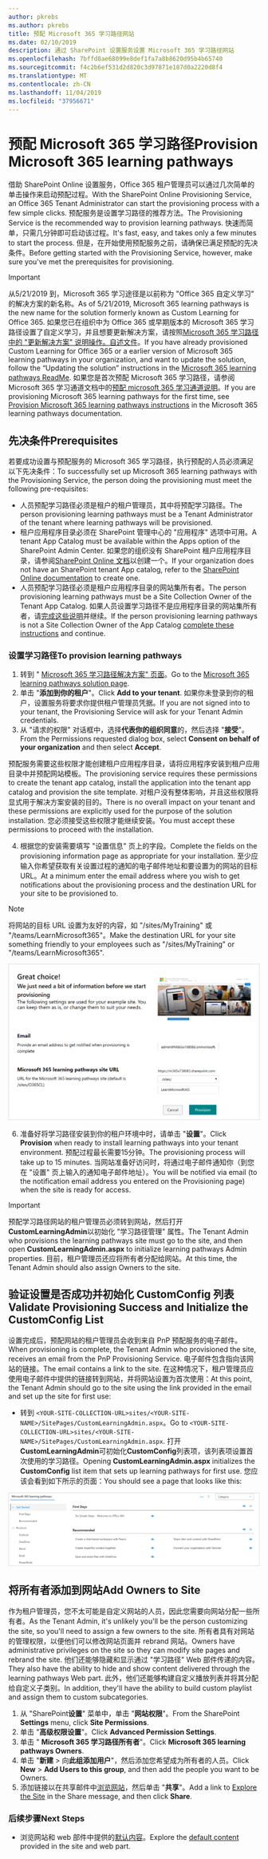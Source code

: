 ```yaml
---
author: pkrebs
ms.author: pkrebs
title: 预配 Microsoft 365 学习路径网站
ms.date: 02/10/2019
description: 通过 SharePoint 设置服务设置 Microsoft 365 学习路径网站
ms.openlocfilehash: 7bffd8ae68099e8def1fa7a8b8620d95b4b65740
ms.sourcegitcommit: f4c2b6ef531d2d820c3d97871e187d0a2220d8f4
ms.translationtype: MT
ms.contentlocale: zh-CN
ms.lasthandoff: 11/04/2019
ms.locfileid: "37956671"
---
```

# <a name="provision-microsoft-365-learning-pathways"></a><span data-ttu-id="f7332-103">预配 Microsoft 365 学习路径</span><span class="sxs-lookup"><span data-stu-id="f7332-103">Provision Microsoft 365 learning pathways</span></span>

<span data-ttu-id="f7332-104">借助 SharePoint Online 设置服务，Office 365 租户管理员可以通过几次简单的单击操作来启动预配过程。</span><span class="sxs-lookup"><span data-stu-id="f7332-104">With the SharePoint Online Provisioning Service, an Office 365 Tenant Administrator can start the provisioning process with a few simple clicks.</span></span> <span data-ttu-id="f7332-105">预配服务是设置学习路径的推荐方法。</span><span class="sxs-lookup"><span data-stu-id="f7332-105">The Provisioning Service is the recommended way to provision learning pathways.</span></span> <span data-ttu-id="f7332-106">快速而简单，只需几分钟即可启动该过程。</span><span class="sxs-lookup"><span data-stu-id="f7332-106">It's fast, easy, and takes only a few minutes to start the process.</span></span> <span data-ttu-id="f7332-107">但是，在开始使用预配服务之前，请确保已满足预配的先决条件。</span><span class="sxs-lookup"><span data-stu-id="f7332-107">Before getting started with the Provisioning Service, however, make sure you've met the prerequisites for provisioning.</span></span>

> [!IMPORTANT]
> <span data-ttu-id="f7332-108">从5/21/2019 到，Microsoft 365 学习途径是以前称为 "Office 365 自定义学习" 的解决方案的新名称。</span><span class="sxs-lookup"><span data-stu-id="f7332-108">As of 5/21/2019, Microsoft 365 learning pathways is the new name for the solution formerly known as Custom Learning for Office 365.</span></span> <span data-ttu-id="f7332-109">如果您已在组织中为 Office 365 或早期版本的 Microsoft 365 学习路径设置了自定义学习，并且想要更新解决方案，请按照[Microsoft 365 学习路径中的 "更新解决方案" 说明操作。自述文件](https://github.com/pnp/custom-learning-office-365)。</span><span class="sxs-lookup"><span data-stu-id="f7332-109">If you have already provisioned Custom Learning for Office 365 or a earlier version of Microsoft 365 learning pathways in your organization, and want to update the solution, follow the “Updating the solution” instructions in the [Microsoft 365 learning pathways ReadMe](https://github.com/pnp/custom-learning-office-365).</span></span> <span data-ttu-id="f7332-110">如果您是首次预配 Microsoft 365 学习路径，请参阅 Microsoft 365 学习通道文档中的[预配 microsoft 365 学习通道说明]( https://docs.microsoft.com/en-us/office365/customlearning/custom_provision)。</span><span class="sxs-lookup"><span data-stu-id="f7332-110">If you are provisioning Microsoft 365 learning pathways for the first time, see [Provision Microsoft 365 learning pathways instructions]( https://docs.microsoft.com/en-us/office365/customlearning/custom_provision) in the Microsoft 365 learning pathways documentation.</span></span>  

## <a name="prerequisites"></a><span data-ttu-id="f7332-111">先决条件</span><span class="sxs-lookup"><span data-stu-id="f7332-111">Prerequisites</span></span>
 
<span data-ttu-id="f7332-112">若要成功设置与预配服务的 Microsoft 365 学习路径，执行预配的人员必须满足以下先决条件：</span><span class="sxs-lookup"><span data-stu-id="f7332-112">To successfully set up Microsoft 365 learning pathways with the Provisioning Service, the person doing the provisioning must meet the following pre-requisites:</span></span> 
 
- <span data-ttu-id="f7332-113">人员预配学习路径必须是租户的租户管理员，其中将预配学习路径。</span><span class="sxs-lookup"><span data-stu-id="f7332-113">The person provisioning learning pathways must be a Tenant Administrator of the tenant where learning pathways will be provisioned.</span></span>  
- <span data-ttu-id="f7332-114">租户应用程序目录必须在 SharePoint 管理中心的 "应用程序" 选项中可用。</span><span class="sxs-lookup"><span data-stu-id="f7332-114">A tenant App Catalog must be available within the Apps option of the SharePoint Admin Center.</span></span> <span data-ttu-id="f7332-115">如果您的组织没有 SharePoint 租户应用程序目录，请参阅[SharePoint Online 文档](https://docs.microsoft.com/en-us/sharepoint/use-app-catalog)以创建一个。</span><span class="sxs-lookup"><span data-stu-id="f7332-115">If your organization does not have an SharePoint tenant App catalog, refer to the [SharePoint Online documentation](https://docs.microsoft.com/en-us/sharepoint/use-app-catalog) to create one.</span></span>  
- <span data-ttu-id="f7332-116">人员预配学习路径必须是租户应用程序目录的网站集所有者。</span><span class="sxs-lookup"><span data-stu-id="f7332-116">The person provisioning learning pathways must be a Site Collection Owner of the Tenant App Catalog.</span></span> <span data-ttu-id="f7332-117">如果人员设置学习路径不是应用程序目录的网站集所有者，请[完成这些说明](addappadmin.md)并继续。</span><span class="sxs-lookup"><span data-stu-id="f7332-117">If the person provisioning learning pathways is not a Site Collection Owner of the App Catalog [complete these instructions](addappadmin.md) and continue.</span></span> 

### <a name="to-provision-learning-pathways"></a><span data-ttu-id="f7332-118">设置学习路径</span><span class="sxs-lookup"><span data-stu-id="f7332-118">To provision learning pathways</span></span>

1. <span data-ttu-id="f7332-119">转到 " [Microsoft 365 学习路径解决方案" 页面](https://provisioning.sharepointpnp.com/details/3df8bd55-b872-4c9d-88e3-6b2f05344239)。</span><span class="sxs-lookup"><span data-stu-id="f7332-119">Go to the [Microsoft 365 learning pathways solution page](https://provisioning.sharepointpnp.com/details/3df8bd55-b872-4c9d-88e3-6b2f05344239).</span></span>
2. <span data-ttu-id="f7332-120">单击 "**添加到你的租户**"。</span><span class="sxs-lookup"><span data-stu-id="f7332-120">Click **Add to your tenant**.</span></span> <span data-ttu-id="f7332-121">如果你未登录到你的租户，设置服务将要求你提供租户管理员凭据。</span><span class="sxs-lookup"><span data-stu-id="f7332-121">If you are not signed into to your tenant, the Provisioning Service will ask for your Tenant Admin credentials.</span></span> 
3. <span data-ttu-id="f7332-122">从 "请求的权限" 对话框中，选择**代表你的组织同意**的，然后选择 "**接受**"。</span><span class="sxs-lookup"><span data-stu-id="f7332-122">From the Permissions requested dialog box, select **Consent on behalf of your organization** and then select **Accept**.</span></span>

<span data-ttu-id="f7332-123">预配服务需要这些权限才能创建租户应用程序目录，请将应用程序安装到租户应用目录中并预配网站模板。</span><span class="sxs-lookup"><span data-stu-id="f7332-123">The provisioning service requires these permissions to create the tenant app catalog, install the application into the tenant app catalog and provision the site template.</span></span> <span data-ttu-id="f7332-124">对租户没有整体影响，并且这些权限将显式用于解决方案安装的目的。</span><span class="sxs-lookup"><span data-stu-id="f7332-124">There is no overall impact on your tenant and these permissions are explicitly used for the purpose of the solution installation.</span></span> <span data-ttu-id="f7332-125">您必须接受这些权限才能继续安装。</span><span class="sxs-lookup"><span data-stu-id="f7332-125">You must accept these permissions to proceed with the installation.</span></span>

4. <span data-ttu-id="f7332-126">根据您的安装需要填写 "设置信息" 页上的字段。</span><span class="sxs-lookup"><span data-stu-id="f7332-126">Complete the fields on the provisioning information page as appropriate for your installation.</span></span> <span data-ttu-id="f7332-127">至少应输入你希望获取有关设置过程的通知的电子邮件地址和要设置为的网站的目标 URL。</span><span class="sxs-lookup"><span data-stu-id="f7332-127">At a minimum enter the email address where you wish to get notifications about the provisioning process and the destination URL for your site to be provisioned to.</span></span>  
> [!NOTE]
> <span data-ttu-id="f7332-128">将网站的目标 URL 设置为友好的内容，如 "/sites/MyTraining" 或 "/teams/LearnMicrosoft365"。</span><span class="sxs-lookup"><span data-stu-id="f7332-128">Make the destination URL for your site something friendly to your employees such as "/sites/MyTraining" or "/teams/LearnMicrosoft365".</span></span>

![inst_options](media/inst_options.png)

6. <span data-ttu-id="f7332-130">准备好将学习路径安装到你的租户环境中时，请单击 "**设置**"。</span><span class="sxs-lookup"><span data-stu-id="f7332-130">Click **Provision** when ready to install learning pathways into your tenant environment.</span></span>  <span data-ttu-id="f7332-131">预配过程最长需要15分钟。</span><span class="sxs-lookup"><span data-stu-id="f7332-131">The provisioning process will take up to 15 minutes.</span></span> <span data-ttu-id="f7332-132">当网站准备好访问时，将通过电子邮件通知你（到您在 "设置" 页上输入的通知电子邮件地址）。</span><span class="sxs-lookup"><span data-stu-id="f7332-132">You will be notified via email (to the notification email address you entered on the Provisioning page) when the site is ready for access.</span></span> 

> [!IMPORTANT]
> <span data-ttu-id="f7332-133">预配学习路径网站的租户管理员必须转到网站，然后打开**CustomLearningAdmin**以初始化 "学习路径管理" 属性。</span><span class="sxs-lookup"><span data-stu-id="f7332-133">The Tenant Admin who provisions the learning pathways site must go to the site, and then open **CustomLearningAdmin.aspx** to initialize learning pathways Admin properties.</span></span> <span data-ttu-id="f7332-134">目前，租户管理员还应将所有者分配给网站。</span><span class="sxs-lookup"><span data-stu-id="f7332-134">At this time, the Tenant Admin should also assign Owners to the site.</span></span> 

## <a name="validate-provisioning-success-and-initialize-the-customconfig-list"></a><span data-ttu-id="f7332-135">验证设置是否成功并初始化 CustomConfig 列表</span><span class="sxs-lookup"><span data-stu-id="f7332-135">Validate Provisioning Success and Initialize the CustomConfig List</span></span>

<span data-ttu-id="f7332-136">设置完成后，预配网站的租户管理员会收到来自 PnP 预配服务的电子邮件。</span><span class="sxs-lookup"><span data-stu-id="f7332-136">When provisioning is complete, the Tenant Admin who provisioned the site, receives an email from the PnP Provisioning Service.</span></span> <span data-ttu-id="f7332-137">电子邮件包含指向该网站的链接。</span><span class="sxs-lookup"><span data-stu-id="f7332-137">The email contains a link to the site.</span></span> <span data-ttu-id="f7332-138">在这种情况下，租户管理员应使用电子邮件中提供的链接转到网站，并将网站设置为首次使用：</span><span class="sxs-lookup"><span data-stu-id="f7332-138">At this point, the Tenant Admin should go to the site using the link provided in the email and set up the site for first use:</span></span>

- <span data-ttu-id="f7332-139">转到 `<YOUR-SITE-COLLECTION-URL>sites/<YOUR-SITE-NAME>/SitePages/CustomLearningAdmin.aspx`。</span><span class="sxs-lookup"><span data-stu-id="f7332-139">Go to `<YOUR-SITE-COLLECTION-URL>sites/<YOUR-SITE-NAME>/SitePages/CustomLearningAdmin.aspx`.</span></span> <span data-ttu-id="f7332-140">打开**CustomLearningAdmin**可初始化**CustomConfig**列表项，该列表项设置首次使用的学习路径。</span><span class="sxs-lookup"><span data-stu-id="f7332-140">Opening **CustomLearningAdmin.aspx** initializes the **CustomConfig** list item that sets up learning pathways for first use.</span></span> <span data-ttu-id="f7332-141">您应该会看到如下所示的页面：</span><span class="sxs-lookup"><span data-stu-id="f7332-141">You should see a page that looks like this:</span></span>

![cg-adminapppage](media/cg-adminapppage.png)

## <a name="add-owners-to-site"></a><span data-ttu-id="f7332-143">将所有者添加到网站</span><span class="sxs-lookup"><span data-stu-id="f7332-143">Add Owners to Site</span></span>
<span data-ttu-id="f7332-144">作为租户管理员，您不太可能是自定义网站的人员，因此您需要向网站分配一些所有者。</span><span class="sxs-lookup"><span data-stu-id="f7332-144">As the Tenant Admin, it's unlikely you'll be the person customizing the site, so you'll need to assign a few owners to the site.</span></span> <span data-ttu-id="f7332-145">所有者具有对网站的管理权限，以便他们可以修改网站页面并 rebrand 网站。</span><span class="sxs-lookup"><span data-stu-id="f7332-145">Owners have administrative privileges on the site so they can modify site pages and rebrand the site.</span></span> <span data-ttu-id="f7332-146">他们还能够隐藏和显示通过 "学习路径" Web 部件传递的内容。</span><span class="sxs-lookup"><span data-stu-id="f7332-146">They also have the ability to hide and show content delivered through the learning pathways Web part.</span></span> <span data-ttu-id="f7332-147">此外，他们还能够构建自定义播放列表并将其分配给自定义子类别。</span><span class="sxs-lookup"><span data-stu-id="f7332-147">In addition, they'll have the ability to build custom playlist and assign them to custom subcategories.</span></span>  

1. <span data-ttu-id="f7332-148">从 "SharePoint**设置**" 菜单中，单击 "**网站权限**"。</span><span class="sxs-lookup"><span data-stu-id="f7332-148">From the SharePoint **Settings** menu, click **Site Permissions**.</span></span>
2. <span data-ttu-id="f7332-149">单击 "**高级权限设置**"。</span><span class="sxs-lookup"><span data-stu-id="f7332-149">Click **Advanced Permission Settings**.</span></span>
3. <span data-ttu-id="f7332-150">单击 " **Microsoft 365 学习路径所有者**"。</span><span class="sxs-lookup"><span data-stu-id="f7332-150">Click **Microsoft 365 learning pathways Owners**.</span></span>
4. <span data-ttu-id="f7332-151">单击 "**新建** > 向**此组添加用户**"，然后添加您希望成为所有者的人员。</span><span class="sxs-lookup"><span data-stu-id="f7332-151">Click **New** > **Add Users to this group**, and then add the people you want to be Owners.</span></span> 
5. <span data-ttu-id="f7332-152">添加链接以在共享邮件中[浏览网站](custom_exploresite.md)，然后单击 "**共享**"。</span><span class="sxs-lookup"><span data-stu-id="f7332-152">Add a link to [Explore the Site](custom_exploresite.md) in the Share message, and then click **Share**.</span></span>

### <a name="next-steps"></a><span data-ttu-id="f7332-153">后续步骤</span><span class="sxs-lookup"><span data-stu-id="f7332-153">Next Steps</span></span>
- <span data-ttu-id="f7332-154">浏览网站和 web 部件中提供的[默认内容](custom_exploresite.md)。</span><span class="sxs-lookup"><span data-stu-id="f7332-154">Explore the [default content](custom_exploresite.md) provided in the site and web part.</span></span>
